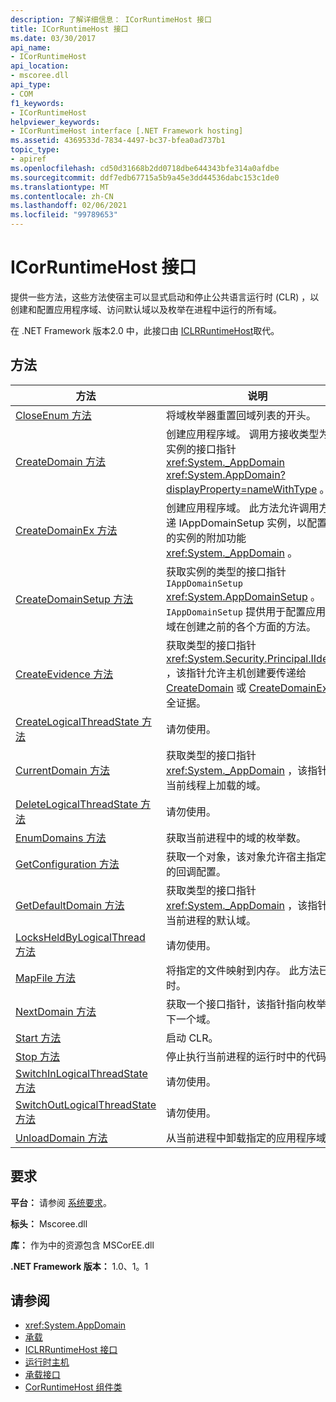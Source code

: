 ```yaml
---
description: 了解详细信息： ICorRuntimeHost 接口
title: ICorRuntimeHost 接口
ms.date: 03/30/2017
api_name:
- ICorRuntimeHost
api_location:
- mscoree.dll
api_type:
- COM
f1_keywords:
- ICorRuntimeHost
helpviewer_keywords:
- ICorRuntimeHost interface [.NET Framework hosting]
ms.assetid: 4369533d-7834-4497-bc37-bfea0ad737b1
topic_type:
- apiref
ms.openlocfilehash: cd50d31668b2dd0718dbe644343bfe314a0afdbe
ms.sourcegitcommit: ddf7edb67715a5b9a45e3dd44536dabc153c1de0
ms.translationtype: MT
ms.contentlocale: zh-CN
ms.lasthandoff: 02/06/2021
ms.locfileid: "99789653"
---
```

# <a name="icorruntimehost-interface"></a>ICorRuntimeHost 接口

提供一些方法，这些方法使宿主可以显式启动和停止公共语言运行时 (CLR) ，以创建和配置应用程序域、访问默认域以及枚举在进程中运行的所有域。  
  
 在 .NET Framework 版本2.0 中，此接口由 [ICLRRuntimeHost](iclrruntimehost-interface.md)取代。  
  
## <a name="methods"></a>方法  
  
|方法|说明|  
|------------|-----------------|  
|[CloseEnum 方法](icorruntimehost-closeenum-method.md)|将域枚举器重置回域列表的开头。|  
|[CreateDomain 方法](icorruntimehost-createdomain-method.md)|创建应用程序域。 调用方接收类型为的实例的接口指针 <xref:System._AppDomain> <xref:System.AppDomain?displayProperty=nameWithType> 。|  
|[CreateDomainEx 方法](icorruntimehost-createdomainex-method.md)|创建应用程序域。 此方法允许调用方传递 IAppDomainSetup 实例，以配置返回的实例的附加功能 <xref:System._AppDomain> 。|  
|[CreateDomainSetup 方法](icorruntimehost-createdomainsetup-method.md)|获取实例的类型的接口指针 `IAppDomainSetup` <xref:System.AppDomainSetup> 。 `IAppDomainSetup` 提供用于配置应用程序域在创建之前的各个方面的方法。|  
|[CreateEvidence 方法](icorruntimehost-createevidence-method.md)|获取类型的接口指针 <xref:System.Security.Principal.IIdentity> ，该指针允许主机创建要传递给 [CreateDomain](icorruntimehost-createdomain-method.md) 或 [CreateDomainEx](icorruntimehost-createdomainex-method.md)的安全证据。|  
|[CreateLogicalThreadState 方法](icorruntimehost-createlogicalthreadstate-method.md)|请勿使用。|  
|[CurrentDomain 方法](icorruntimehost-currentdomain-method.md)|获取类型的接口指针 <xref:System._AppDomain> ，该指针表示当前线程上加载的域。|  
|[DeleteLogicalThreadState 方法](icorruntimehost-deletelogicalthreadstate-method.md)|请勿使用。|  
|[EnumDomains 方法](icorruntimehost-enumdomains-method.md)|获取当前进程中的域的枚举数。|  
|[GetConfiguration 方法](icorruntimehost-getconfiguration-method.md)|获取一个对象，该对象允许宿主指定 CLR 的回调配置。|  
|[GetDefaultDomain 方法](icorruntimehost-getdefaultdomain-method.md)|获取类型的接口指针 <xref:System._AppDomain> ，该指针表示当前进程的默认域。|  
|[LocksHeldByLogicalThread 方法](icorruntimehost-locksheldbylogicalthread-method.md)|请勿使用。|  
|[MapFile 方法](icorruntimehost-mapfile-method.md)|将指定的文件映射到内存。 此方法已过时。|  
|[NextDomain 方法](icorruntimehost-nextdomain-method.md)|获取一个接口指针，该指针指向枚举中的下一个域。|  
|[Start 方法](icorruntimehost-start-method.md)|启动 CLR。|  
|[Stop 方法](icorruntimehost-stop-method.md)|停止执行当前进程的运行时中的代码。|  
|[SwitchInLogicalThreadState 方法](icorruntimehost-switchinlogicalthreadstate-method.md)|请勿使用。|  
|[SwitchOutLogicalThreadState 方法](icorruntimehost-switchoutlogicalthreadstate-method.md)|请勿使用。|  
|[UnloadDomain 方法](icorruntimehost-unloaddomain-method.md)|从当前进程中卸载指定的应用程序域。|  
  
## <a name="requirements"></a>要求  

 **平台：** 请参阅 [系统要求](../../get-started/system-requirements.md)。  
  
 **标头：** Mscoree.dll  
  
 **库：** 作为中的资源包含 MSCorEE.dll  
  
 **.NET Framework 版本：** 1.0、1。1  
  
## <a name="see-also"></a>请参阅

- <xref:System.AppDomain>
- [承载](index.md)
- [ICLRRuntimeHost 接口](iclrruntimehost-interface.md)
- [运行时主机](/previous-versions/dotnet/netframework-4.0/a51xd4ze(v=vs.100))
- [承载接口](hosting-interfaces.md)
- [CorRuntimeHost 组件类](corruntimehost-coclass.md)
